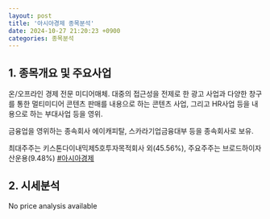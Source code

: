 ```yaml
---
layout: post
title: '아시아경제 종목분석'
date: 2024-10-27 21:20:23 +0900
categories: 종목분석
---
```


## 1. 종목개요 및 주요사업

온/오프라인 경제 전문 미디어매체. 대중의 접근성을 전제로 한 광고 사업과 다양한 창구를 통한 멀티미디어 콘텐츠 판매를 내용으로 하는 콘텐츠 사업, 그리고 HR사업 등을 내용으로 하는 부대사업 등을 영위.

금융업을 영위하는 종속회사 에이캐피탈, 스카라기업금융대부 등을 종속회사로 보유.

최대주주는 키스톤다이내믹제5호투자목적회사 외(45.56%), 주요주주는 브로드하이자산운용(9.48%)
[#아시아경제](#)

## 2. 시세분석

No price analysis available
